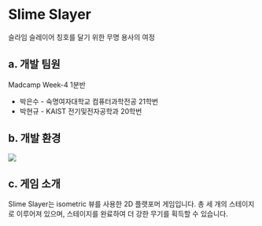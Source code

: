 # Slime Slayer
슬라임 슬레이어 칭호를 달기 위한 무명 용사의 여정



## a. 개발 팀원

Madcamp Week-4 1분반

- 박은수 - 숙명여자대학교 컴퓨터과학전공 21학번
- 박현규 - KAIST 전기및전자공학과 20학번


## b. 개발 환경
<img src="https://img.shields.io/badge/unity-ffffff?style=for-the-badge&logo=Unity&logoColor=black">

## c. 게임 소개
Slime Slayer는 isometric 뷰를 사용한 2D 플랫포머 게임입니다. 총 세 개의 스테이지로 이루어져 있으며, 스테이지를 완료하여 더 강한 무기를 획득할 수 있습니다.

